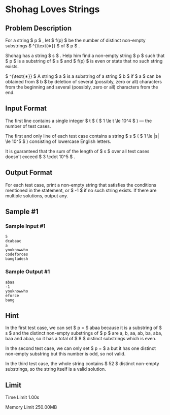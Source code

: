 # Shohag Loves Strings

## Problem Description

For a string $ p $ , let $ f(p) $ be the number of distinct non-empty substrings $ ^{\text{∗}} $ of $ p $ .

Shohag has a string $ s $ . Help him find a non-empty string $ p $ such that $ p $ is a substring of $ s $ and $ f(p) $ is even or state that no such string exists.

 $ ^{\text{∗}} $ A string $ a $ is a substring of a string $ b $ if $ a $ can be obtained from $ b $ by deletion of several (possibly, zero or all) characters from the beginning and several (possibly, zero or all) characters from the end.

## Input Format

The first line contains a single integer $ t $ ( $ 1 \le t \le 10^4 $ ) — the number of test cases.

The first and only line of each test case contains a string $ s $ ( $ 1 \le |s| \le 10^5 $ ) consisting of lowercase English letters.

It is guaranteed that the sum of the length of $ s $ over all test cases doesn't exceed $ 3 \cdot 10^5 $ .

## Output Format

For each test case, print a non-empty string that satisfies the conditions mentioned in the statement, or $ -1 $ if no such string exists. If there are multiple solutions, output any.

## Sample #1

### Sample Input #1

```
5
dcabaac
a
youknowwho
codeforces
bangladesh
```

### Sample Output #1

```
abaa
-1
youknowwho
eforce
bang
```

## Hint

In the first test case, we can set $ p =  $ abaa because it is a substring of $ s $ and the distinct non-empty substrings of $ p $ are a, b, aa, ab, ba, aba, baa and abaa, so it has a total of $ 8 $ distinct substrings which is even.

In the second test case, we can only set $ p =  $ a but it has one distinct non-empty substring but this number is odd, so not valid.

In the third test case, the whole string contains $ 52 $ distinct non-empty substrings, so the string itself is a valid solution.

## Limit



Time Limit
1.00s

Memory Limit
250.00MB